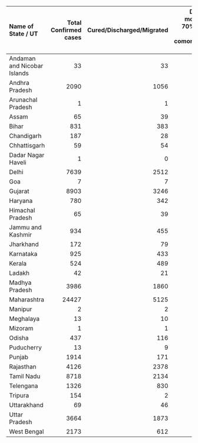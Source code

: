 | Name of State / UT          |   Total Confirmed cases |   Cured/Discharged/Migrated |   Deaths ( more than 70% cases due to comorbidities ) |
|:----------------------------|------------------------:|----------------------------:|------------------------------------------------------:|
| Andaman and Nicobar Islands |                      33 |                          33 |                                                     0 |
| Andhra Pradesh              |                    2090 |                        1056 |                                                    46 |
| Arunachal Pradesh           |                       1 |                           1 |                                                     0 |
| Assam                       |                      65 |                          39 |                                                     2 |
| Bihar                       |                     831 |                         383 |                                                     6 |
| Chandigarh                  |                     187 |                          28 |                                                     3 |
| Chhattisgarh                |                      59 |                          54 |                                                     0 |
| Dadar Nagar Haveli          |                       1 |                           0 |                                                     0 |
| Delhi                       |                    7639 |                        2512 |                                                    86 |
| Goa                         |                       7 |                           7 |                                                     0 |
| Gujarat                     |                    8903 |                        3246 |                                                   537 |
| Haryana                     |                     780 |                         342 |                                                    11 |
| Himachal Pradesh            |                      65 |                          39 |                                                     2 |
| Jammu and Kashmir           |                     934 |                         455 |                                                    10 |
| Jharkhand                   |                     172 |                          79 |                                                     3 |
| Karnataka                   |                     925 |                         433 |                                                    31 |
| Kerala                      |                     524 |                         489 |                                                     4 |
| Ladakh                      |                      42 |                          21 |                                                     0 |
| Madhya Pradesh              |                    3986 |                        1860 |                                                   225 |
| Maharashtra                 |                   24427 |                        5125 |                                                   921 |
| Manipur                     |                       2 |                           2 |                                                     0 |
| Meghalaya                   |                      13 |                          10 |                                                     1 |
| Mizoram                     |                       1 |                           1 |                                                     0 |
| Odisha                      |                     437 |                         116 |                                                     3 |
| Puducherry                  |                      13 |                           9 |                                                     1 |
| Punjab                      |                    1914 |                         171 |                                                    32 |
| Rajasthan                   |                    4126 |                        2378 |                                                   117 |
| Tamil Nadu                  |                    8718 |                        2134 |                                                    61 |
| Telengana                   |                    1326 |                         830 |                                                    32 |
| Tripura                     |                     154 |                           2 |                                                     0 |
| Uttarakhand                 |                      69 |                          46 |                                                     1 |
| Uttar Pradesh               |                    3664 |                        1873 |                                                    82 |
| West Bengal                 |                    2173 |                         612 |                                                   198 |